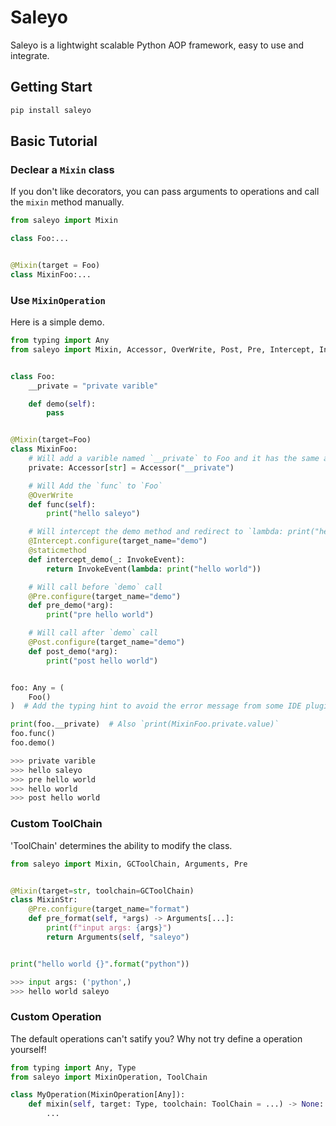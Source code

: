 # Saleyo

Saleyo is a lightwight scalable Python AOP framework, easy to use and integrate.

## Getting Start

```sh
pip install saleyo
```

## Basic Tutorial

### Declear a `Mixin` class

If you don't like decorators, you can pass arguments to operations and call the `mixin` method manually.

```python
from saleyo import Mixin

class Foo:...


@Mixin(target = Foo)
class MixinFoo:...
```

### Use `MixinOperation`

Here is a simple demo.

```python
from typing import Any
from saleyo import Mixin, Accessor, OverWrite, Post, Pre, Intercept, InvokeEvent


class Foo:
    __private = "private varible"

    def demo(self):
        pass


@Mixin(target=Foo)
class MixinFoo:
    # Will add a varible named `__private` to Foo and it has the same address with `_Foo__private`
    private: Accessor[str] = Accessor("__private")

    # Will Add the `func` to `Foo`
    @OverWrite
    def func(self):
        print("hello saleyo")

    # Will intercept the demo method and redirect to `lambda: print("hello world")`
    @Intercept.configure(target_name="demo")
    @staticmethod
    def intercept_demo(_: InvokeEvent):
        return InvokeEvent(lambda: print("hello world"))

    # Will call before `demo` call
    @Pre.configure(target_name="demo")
    def pre_demo(*arg):
        print("pre hello world")

    # Will call after `demo` call
    @Post.configure(target_name="demo")
    def post_demo(*arg):
        print("post hello world")


foo: Any = (
    Foo()
)  # Add the typing hint to avoid the error message from some IDE plugins.

print(foo.__private)  # Also `print(MixinFoo.private.value)`
foo.func()
foo.demo()

>>> private varible
>>> hello saleyo
>>> pre hello world
>>> hello world
>>> post hello world
```

### Custom ToolChain

'ToolChain' determines the ability to modify the class.

```python
from saleyo import Mixin, GCToolChain, Arguments, Pre


@Mixin(target=str, toolchain=GCToolChain)
class MixinStr:
    @Pre.configure(target_name="format")
    def pre_format(self, *args) -> Arguments[...]:
        print(f"input args: {args}")
        return Arguments(self, "saleyo")


print("hello world {}".format("python"))

>>> input args: ('python',)
>>> hello world saleyo
```


### Custom Operation

The default operations can't satify you? Why not try define a operation yourself!

```python
from typing import Any, Type
from saleyo import MixinOperation, ToolChain

class MyOperation(MixinOperation[Any]):
    def mixin(self, target: Type, toolchain: ToolChain = ...) -> None:
        ...
```

